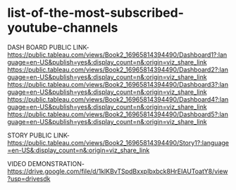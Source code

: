 # list-of-the-most-subscribed-youtube-channels



DASH BOARD PUBLIC LINK-https://public.tableau.com/views/Book2_16965814394490/Dashboard1?:language=en-US&publish=yes&:display_count=n&:origin=viz_share_link
https://public.tableau.com/views/Book2_16965814394490/Dashboard2?:language=en-US&publish=yes&:display_count=n&:origin=viz_share_link
https://public.tableau.com/views/Book2_16965814394490/Dashboard3?:language=en-US&publish=yes&:display_count=n&:origin=viz_share_link
https://public.tableau.com/views/Book2_16965814394490/Dashboard4?:language=en-US&publish=yes&:display_count=n&:origin=viz_share_link
https://public.tableau.com/views/Book2_16965814394490/Dashboard5?:language=en-US&publish=yes&:display_count=n&:origin=viz_share_link


STORY PUBLIC LINK-https://public.tableau.com/views/Book2_16965814394490/Story1?:language=en-US&:display_count=n&:origin=viz_share_link



VIDEO DEMONSTRATION-https://drive.google.com/file/d/1klKBvTSpdBxxpIbxbck8HrEIAUToatY8/view?usp=drivesdk
